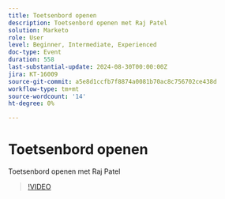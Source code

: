 ```yaml
---
title: Toetsenbord openen
description: Toetsenbord openen met Raj Patel
solution: Marketo
role: User
level: Beginner, Intermediate, Experienced
doc-type: Event
duration: 558
last-substantial-update: 2024-08-30T00:00:00Z
jira: KT-16009
source-git-commit: a5e8d1ccfb7f8874a0081b70ac8c756702ce438d
workflow-type: tm+mt
source-wordcount: '14'
ht-degree: 0%

---
```



# Toetsenbord openen

Toetsenbord openen met Raj Patel

>[!VIDEO](https://video.tv.adobe.com/v/3453061/?learn=on&captions=dut)
